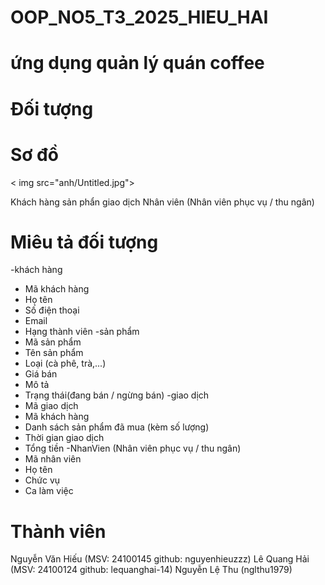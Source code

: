 # OOP_NO5_T3_2025_HIEU_HAI

# ứng dụng quản lý quán coffee

# Đối tượng 

# Sơ đồ
< img src="anh/Untitled.jpg">


Khách hàng
sản phẩn 
giao dịch 
Nhân viên (Nhân viên phục vụ / thu ngân) 

# Miêu tả đối tượng 
-khách hàng 
  + Mã khách hàng
  + Họ tên
  + Số điện thoại
  + Email
  + Hạng thành viên
-sản phẩm
  + Mã sản phẩm
  + Tên sản phẩm
  + Loại (cà phê, trà,...)
  + Giá bán
  + Mô tả
  + Trạng thái(đang bán / ngừng bán)
-giao dịch
  + Mã giao dịch
  + Mã khách hàng
  + Danh sách sản phẩm đã mua (kèm số lượng)
  + Thời gian giao dịch
  + Tổng tiền
-NhanVien (Nhân viên phục vụ / thu ngân)
  + Mã nhân viên
  + Họ tên
  + Chức vụ
  + Ca làm việc

# Thành viên
Nguyễn Văn Hiếu (MSV: 24100145 github: nguyenhieuzzz)
Lê Quang Hải (MSV: 24100124 github: lequanghai-14)
Nguyễn Lệ Thu (nglthu1979)
